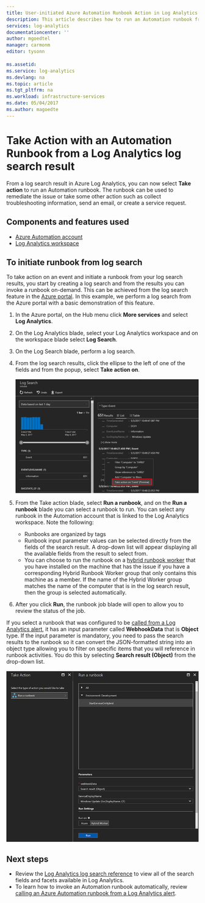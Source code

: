 ```yaml
---
title: User-initiated Azure Automation Runbook Action in Log Analytics  | Microsoft Docs
description: This article describes how to run an Automation runbook from a Log Analytics search result on-demand.
services: log-analytics
documentationcenter: ''
author: mgoedtel
manager: carmonm
editor: tysonn

ms.assetid: 
ms.service: log-analytics
ms.devlang: na
ms.topic: article
ms.tgt_pltfrm: na
ms.workload: infrastructure-services
ms.date: 05/04/2017
ms.author: magoedte
---
```


# Take Action with an Automation Runbook from a Log Analytics log search result

From a log search result in Azure Log Analytics, you can now select **Take action** to run an Automation runbook.  The runbook can be used to remediate the issue or take some other action such as collect troubleshooting information, send an email, or create a service request. 

## Components and features used
* [Azure Automation account](../automation/automation-offering-get-started.md)
* [Log Analytics workspace](../log-analytics/log-analytics-overview.md)

## To initiate runbook from log search

To take action on an event and initiate a runbook from your log search results, you start by creating a log search and from the results you can invoke a runbook on-demand.  This can be achieved from the log search feature in the [Azure portal](../log-analytics/log-analytics-log-search-new.md).  In this example, we perform a log search from the Azure portal with a basic demonstration of this feature.

1. In the Azure portal, on the Hub menu click **More services** and select **Log Analytics**.  
2. On the Log Analytics blade, select your Log Analytics workspace and on the workspace blade select **Log Search**.  
3. On the Log Search blade, perform a log search.  
4. From the log search results, click the ellipse to the left of one of the fields and from the popup, select **Take action on**.<br><br> ![Select Take Action from search result](./media/log-analytics-log-search-takeaction/log-search-takeaction-menuoption.png) 
5. From the Take action blade, select **Run a runbook**, and on the **Run a runbook** blade you can select a runbook to run.  You can select any runbook in the Automation account that is linked to the Log Analytics workspace.  Note the following:

	* Runbooks are organized by tags
	* Runbook input parameter values can be selected directly from the fields of the search result.  A drop-down list will appear displaying all the available fields from the result to select from.  
	* You can choose to run the runbook on a [hybrid runbook worker](../automation/automation-hybrid-runbook-worker.md) that you have installed on the machine that has the issue if you have a corresponding Hybrid Runbook Worker group that only contains this machine as a member.  If the name of the Hybrid Worker group matches the name of the computer that is in the log search result, then the group is selected automatically.    

6. After you click **Run**, the runbook job blade will open to allow you to review the status of the job.   

If you select a runbook that was configured to be [called from a Log Analytics alert](../automation/automation-invoke-runbook-from-omsla-alert.md), it has an input parameter called **WebhookData** that is **Object** type.  If the input parameter is mandatory, you need to pass the search results to the runbook so it can convert the JSON-formatted string into an object type allowing you to filter on specific items that you will reference in runbook activities.  You do this by selecting **Search result (Object)** from the drop-down list.<br><br> ![Select Webhook data object for runbook parameter](media/log-analytics-log-search-takeaction/select-runbook-and-properties.png)   
    
## Next steps

* Review the [Log Analytics log search reference](log-analytics-search-reference.md) to view all of the search fields and facets available in Log Analytics.
* To learn how to invoke an Automation runbook automatically, review [calling an Azure Automation runbook from a Log Analytics alert](../automation/automation-invoke-runbook-from-omsla-alert.md).  